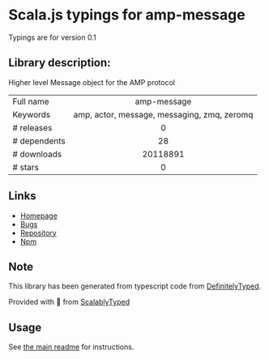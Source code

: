 
# Scala.js typings for amp-message

Typings are for version 0.1

## Library description:
Higher level Message object for the AMP protocol

|                    |                 |
| ------------------ | :-------------: |
| Full name          | amp-message |
| Keywords           | amp, actor, message, messaging, zmq, zeromq |
| # releases         | 0 |
| # dependents       | 28 |
| # downloads        | 20118891 |
| # stars            | 0 |

## Links
- [Homepage](https://github.com/visionmedia/node-amp-message)
- [Bugs](https://github.com/visionmedia/node-amp-message/issues)
- [Repository](https://github.com/visionmedia/node-amp-message)
- [Npm](https://www.npmjs.com/package/amp-message)
    


## Note
This library has been generated from typescript code from [DefinitelyTyped](https://definitelytyped.org).

Provided with :purple_heart: from [ScalablyTyped](https://github.com/oyvindberg/ScalablyTyped)

## Usage
See [the main readme](../../readme.md) for instructions.


